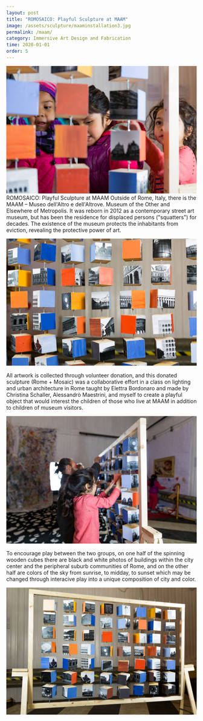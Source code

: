 ```yaml
---
layout: post
title: "ROMOSAICO: Playful Sculpture at MAAM"
image: /assets/sculpture/maaminstallation3.jpg
permalink: /maam/
category: Immersive Art Design and Fabrication
time: 2020-01-01
order: 5
---
```

!["Romosaico at MAAM, Rome, Italy"](/assets/sculpture/maaminstallation3.jpg) 
ROMOSAICO: Playful Sculpture at MAAM
Outside of Rome, Italy, there is the MAAM – Museo dell'Altro e dell'Altrove. Museum of the Other and Elsewhere of Metropolis. It was reborn in 2012 as a contemporary street art museum, but has been the residence for displaced persons ("squatters") for decades. The existence of the museum protects the inhabitants from eviction, revealing the protective power of art. 

!["Romosaico at MAAM, Rome, Italy"](/assets/sculpture/maaminstallation2.jpg) 

All artwork is collected through volunteer donation, and this donated sculpture (Rome + Mosaic) was a collaborative effort in a class on lighting and urban architecture in Rome taught by Elettra Bordonaro and made by Christina Schaller, Alessandrò Maestrini, and myself to create a playful object that would interest the children of those who live at MAAM in addition to children of museum visitors. 

!["Romosaico at MAAM, Rome, Italy"](/assets/sculpture/maaminstallation4.jpg)

To encourage play between the two groups, on one half of the spinning wooden cubes there are black and white photos of buildings within the city center and the peripheral suburb communities of Rome, and on the other half are colors of the sky from sunrise, to midday, to sunset which may be changed through interacive play into a unique composition of city and color.

!["Romosaico at MAAM, Rome, Italy"](/assets/sculpture/maaminstallation1.jpg)
